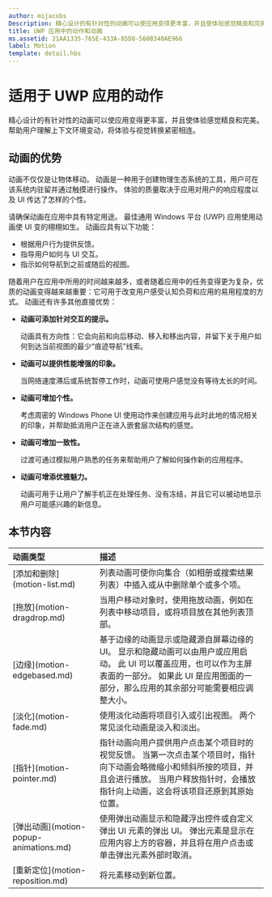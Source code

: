 ```yaml
---
author: mijacobs
Description: 精心设计的有针对性的动画可以使应用变得更丰富，并且使体验感觉精良和完美。 帮助用户理解上下文更改，将体验与视觉转换紧密相连。
title: UWP 应用中的动作和动画
ms.assetid: 21AA1335-765E-433A-85D8-560B340AE966
label: Motion
template: detail.hbs
---
```


# 适用于 UWP 应用的动作

精心设计的有针对性的动画可以使应用变得更丰富，并且使体验感觉精良和完美。 帮助用户理解上下文环境变动，将体验与视觉转换紧密相连。

## <span id="Benefits_of_animation"></span><span id="benefits_of_animation"></span><span id="BENEFITS_OF_ANIMATION"></span>动画的优势


动画不仅仅是让物体移动。 动画是一种用于创建物理生态系统的工具，用户可在该系统内驻留并通过触摸进行操作。 体验的质量取决于应用对用户的响应程度以及 UI 传达了怎样的个性。

请确保动画在应用中具有特定用途。 最佳通用 Windows 平台 (UWP) 应用使用动画使 UI 变的栩栩如生。 动画应具有以下功能：

-   根据用户行为提供反馈。
-   指导用户如何与 UI 交互。
-   指示如何导航到之前或随后的视图。

随着用户在应用中所用的时间越来越多，或者随着应用中的任务变得更为复杂，优质的动画变得越来越重要：它可用于改变用户感受认知负荷和应用的易用程度的方式。 动画还有许多其他直接优势：

-   **动画可添加针对交互的提示。**

    动画具有方向性：它会向前和向后移动、移入和移出内容，并留下关于用户如何到达当前视图的最少“痕迹导航”线索。

-   **动画可以提供性能增强的印象。**

    当网络速度滞后或系统暂停工作时，动画可使用户感觉没有等待太长的时间。

-   **动画可增加个性。**

    考虑周密的 Windows Phone UI 使用动作来创建应用与此时此地的情况相关的印象，并帮助抵消用户正在进入嵌套层次结构的感觉。

-   **动画可增加一致性。**

    过渡可通过模拟用户熟悉的任务来帮助用户了解如何操作新的应用程序。

-   **动画可增添优雅魅力。**

    动画可用于让用户了解手机正在处理任务、没有冻结，并且它可以被动地显示用户可能感兴趣的新信息。

## 本节内容
<table>
<thead>
<tr class="header">
<th align="left">动画类型</th>
<th align="left">描述</th>
</tr>
</thead>
<tbody>
    <tr>
        <td>[添加和删除](motion-list.md)
        </td>
        <td>列表动画可使你向集合（如相册或搜索结果列表）中插入或从中删除单个或多个项。
        </td>
    </tr> 
    <tr>
        <td>[拖放](motion-dragdrop.md)
        </td>
        <td>当用户移动对象时，使用拖放动画，例如在列表中移动项目，或将项目放在其他列表顶部。
        </td>
    </tr>
    <tr>
        <td>[边缘](motion-edgebased.md)
        </td>
        <td>基于边缘的动画显示或隐藏源自屏幕边缘的 UI。 显示和隐藏动画可以由用户或应用启动。 此 UI 可以覆盖应用，也可以作为主屏表面的一部分。 如果此 UI 是应用图面的一部分，那么应用的其余部分可能需要相应调整大小。
        </td>
    </tr>   
    <tr>
        <td>[淡化](motion-fade.md)
        </td>
        <td>使用淡化动画将项目引入或引出视图。 两个常见淡化动画是淡入和淡出。
        </td>
    </tr>   
    <tr>
        <td>[指针](motion-pointer.md)
        </td>
        <td>指针动画向用户提供用户点击某个项目时的视觉反馈。 当第一次点击某个项目时，指针向下动画会略微缩小和倾斜所按的项目，并且会进行播放。 当用户释放指针时，会播放指针向上动画，这会将该项目还原到其原始位置。
        </td>
    </tr>   
    <tr>
        <td>[弹出动画](motion-popup-animations.md)
        </td>
        <td>使用弹出动画显示和隐藏浮出控件或自定义弹出 UI 元素的弹出 UI。 弹出元素是显示在应用内容上方的容器，并且将在用户点击或单击弹出元素外部时取消。
        </td>
    </tr>     
    <tr>
        <td>[重新定位](motion-reposition.md)
        </td>
        <td>将元素移动到新位置。
        </td>
    </tr>

</tbody>
</table>

 

 

 






<!--HONumber=May16_HO2-->


